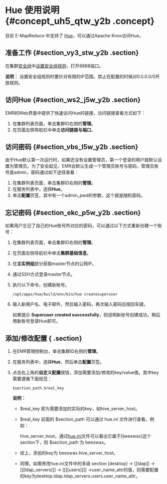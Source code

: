 # Hue 使用说明 {#concept_uh5_qtw_y2b .concept}

目前 E-MapReduce 中支持了 [Hue](http://gethue.com/)，可以通过Apache Knox访问Hue。

## 准备工作 {#section_vy3_stw_y2b .section}

在集群[安全组](intl.zh-CN/用户指南/集群配置/安全组.md#)中[设置安全组规则](../../../../../intl.zh-CN/安全/安全组/添加安全组规则.md#)，打开8888端口。

**说明：** 设置安全组规则时要针对有限的IP范围。禁止在配置的时候对0.0.0.0/0开放规则。

## 访问Hue {#section_ws2_j5w_y2b .section}

EMR的Web界面中提供了快速访问Hue的链接，访问链接查看方式如下：

1.  在集群列表页面，单击集群ID右侧的**管理**。
2.  在页面左侧导航栏中单击**访问链接与端口**。

## 访问密码 {#section_vbs_l5w_y2b .section}

由于Hue默认第一次运行时，如果还没有设置管理员，第一个登录的用户就默认设置为管理员。为了安全起见，EMR会默认生成一个管理员账号与密码，管理员账号是admin，密码通过如下途径查看：

1.  在集群列表页面，单击集群ID右侧的**管理**。
2.  在服务列表中，选择**Hue**。
3.  单击**配置**页签，其中有一个admin\_pwd的参数，这个就是随机密码。

## 忘记密码 {#section_ekc_p5w_y2b .section}

如果用户忘记了自己的Hue账号所对应的密码，可以通过以下方式重新创建一个账号：

1.  在集群列表页面，单击集群ID右侧的**管理**。
2.  在页面左侧导航栏中单击**集群基础信息**。
3.  在**主实例组**部分获取master节点的公网IP。
4.  通过SSH方式登录master节点。
5.  执行以下命令，创建新账号。

    ```
    /opt/apps/hue/build/env/bin/hue createsuperuser
    ```

6.  输入新用户名、电子邮件，然后输入密码，再次输入密码后按回车键。

    如果提示 **Superuser created successfully**，则说明新账号创建成功，稍后用新账号登录Hue即可。


## 添加/修改配置 { .section}

1.  在EMR管理控制台，单击集群ID右侧的**管理**。
2.  在服务列表中，选择**Hue**，然后单击**配置**页签。
3.  点击右上角的**自定义配置**按钮，添加需要添加/修改的key/value值，其中key需要遵循下面规范：

    ```
    $section_path.$real_key
    ```

    **说明：** 

    -   $real\_key 即为需要添加的实际的key，如hive\_server\_host。
    -   $real\_key 前面的 $section\_path 可以通过 hue.ini 文件进行查看，例如：

        hive\_server\_host，通过[hue.ini](https://github.com/cloudera/hue/blob/release-4.1.0/desktop/conf.dist/hue.ini)文件可以看出它属于\[beeswax\]这个section下，则 $section\_path 为 beeswax。

    -   综上，添加的key为 beeswax.hive\_server\_host。
    -   同理，如需修改hue.ini文件中的多级 section \[desktop\] -\> \[\[ldap\]\] -\> \[\[\[ldap\_servers\]\]\] -\> \[\[\[\[users\]\]\]\] -\>user\_name\_attr的值，则需要配置的key为desktop.ldap.ldap\_servers.users.user\_name\_attr。

